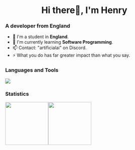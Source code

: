 <h1 align="center">Hi there👋, I'm Henry</h1>

### A developer from England 
- 🔭 I'm a student in **England**.
- 🌱 I'm currently learning **Software Programming**.
- 📫 Contact: "artificialai" on Discord.
- ⚡ What you do has far greater impact than what you say.

### Languages and Tools

![](https://skillicons.dev/icons?i=js,cs,c,discord,electron,express,figma,arduino,linux,lua,mysql,nginx,nodejs,vscode,visualstudio,sentry,css,html,docker,unreal,mongodb,cloudflare,postman,linux,bash,unity&theme=light&perline=6)

### Statistics

<img align="" height="137px" src="https://github-readme-stats-pied-ten-17.vercel.app/api?username=artificialai223&hide_title=true&hide_border=true&show_icons=true&count_private=true&line_height=21&theme=dracula" /><img align="" height="137px" src="https://github-readme-stats-pied-ten-17.vercel.app/api/top-langs/?username=artificialai223&hide_title=true&hide_border=true&layout=compact&hide=html&theme=dracula" />

